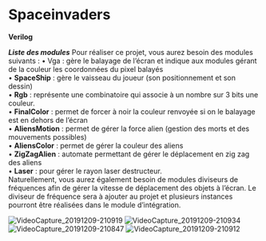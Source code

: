 # Spaceinvaders
__Verilog__

__*Liste des modules*__
Pour réaliser ce projet, vous aurez besoin des modules suivants :
• Vga : gère le balayage de l’écran et indique aux modules gérant de la couleur les coordonnées du pixel
balayés  
• __SpaceShip__ : gère le vaisseau du joueur (son positionnement et son dessin)  
• __Rgb__ : représente une combinatoire qui associe à un nombre sur 3 bits une couleur.  
• __FinalColor__ : permet de forcer à noir la couleur renvoyée si on le balayage est en dehors de l’écran  
• __AliensMotion__ : permet de gérer la force alien (gestion des morts et des mouvements possibles)  
• __AliensColor__ : permet de gérer la couleur des aliens  
• __ZigZagAlien__ : automate permettant de gérer le déplacement en zig zag des aliens  
• __Laser__ : pour gérer le rayon laser destructeur.  
Naturellement, vous aurez également besoin de modules diviseurs de fréquences afin de gérer la vitesse de
déplacement des objets à l’écran. Le diviseur de fréquence sera à ajouter au projet et plusieurs instances pourront
être réalisées dans le module d’intégration.  

![VideoCapture_20191209-210919](https://user-images.githubusercontent.com/52625036/70469358-2c2b3800-1ac9-11ea-9383-a616c7c00617.jpg)
![VideoCapture_20191209-210934](https://user-images.githubusercontent.com/52625036/70469359-2cc3ce80-1ac9-11ea-9b20-3cbc8fd4f011.jpg)
![VideoCapture_20191209-210847](https://user-images.githubusercontent.com/52625036/70469360-2cc3ce80-1ac9-11ea-95c5-38e5f650b4f3.jpg)
![VideoCapture_20191209-210912](https://user-images.githubusercontent.com/52625036/70469361-2cc3ce80-1ac9-11ea-82f2-4b593700bb9f.jpg)
